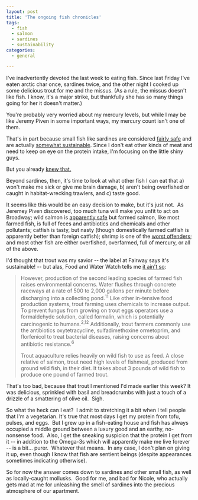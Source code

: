 ```yaml
---
layout: post
title: 'The ongoing fish chronicles'
tags:
  - fish
  - salmon
  - sardines
  - sustainability
categories:
  - general

---
```


I've inadvertently devoted the last week to eating fish.  Since last Friday I've eaten arctic char once, sardines twice, and the other night I cooked up some delicious trout for me and the missus. (As a rule, the missus doesn't like fish.  I know, it's a major strike, but thankfully she has so many things going for her it doesn't matter.)

You're probably very worried about my mercury levels, but while I may be like Jeremy Piven in some important ways, my mercury count isn't one of them.

That's in part because small fish like sardines are considered <a href="http://www.foodandwaterwatch.org/fish">fairly safe</a> and are actually <a href="http://www.plentymag.com/events/2008/07/sardines.php">somewhat sustainable</a>. Since I don't eat other kinds of meat and need to keep on eye on the protein intake, I'm focusing on the little shiny guys.

But you already <a href="http://www.levjoy.com/blog/2009/01/20/sardines-and-beets-seriously/">knew that.</a>

Beyond sardines, then, it's time to look at what other fish I can eat that a) won't make me sick or give me brain damage, b) aren't being overfished or caught in habitat-wrecking trawlers, and c) taste good.

It seems like this would be an easy decision to make, but it's just not.  As Jeremey Piven discovered, too much tuna will make you unfit to act on Broadway; wild salmon is <a href="http://www.foodandwaterwatch.org/fish/seafood/seafood-guide/wild-caught-alaskan-salmon">apparently safe</a> but farmed salmon, like most farmed fish, is full of feces and antibiotics and chemicals and other pollutants; catfish is tasty, but nasty (though domestically farmed catfish is apparently better than foreign catfish); shrimp is one of the <a href="http://www.foodandwaterwatch.org/fish/publications/reports/suspicious-shrimp">worst offenders</a>; and most other fish are either overfished, overfarmed, full of mercury, or all of the above.

I'd thought that trout was my savior -- the label at Fairway says it's sustainable! -- but alas, Food and Water Watch tells me <a href="http://www.foodandwaterwatch.org/fish/fish-farming/inland/united-states/?searchterm=trout">it ain't so</a>:
<blockquote>However, production of the second leading species of farmed fish raises environmental concerns. Water flushes through concrete raceways at a rate of 500 to 2,000 gallons per minute before discharging into a collecting pond.<sup>11</sup> Like other in-tensive food production systems, <span class="highlightedSearchTerm">trout</span> farming uses chemicals to increase output. To prevent fungus from growing on <span class="highlightedSearchTerm">trout</span> eggs operators use a formaldehyde solution, called formalin, which is potentially carcinogenic to humans.<sup>2,12</sup> Additionally, <span class="highlightedSearchTerm">trout</span> farmers commonly use the antibiotics oxytetracycline, sulfadimethoxine ormetoprim, and florfenicol to treat bacterial diseases, raising concerns about antibiotic resistance.<sup>6</sup>

<span class="highlightedSearchTerm">Trout</span> aquaculture relies heavily on wild fish to use as feed. A close relative of salmon, <span class="highlightedSearchTerm">trout</span> need high levels of fishmeal, produced from ground wild fish, in their diet. It takes about 3 pounds of wild fish to produce one pound of farmed <span class="highlightedSearchTerm">trout</span>.</blockquote>
That's too bad, because that trout I mentioned I'd made earlier this week? It was delicious, sprinkled with basil and breadcrumbs with just a touch of a drizzle of a smattering of olive oil.  Sigh.

So what the heck can I eat?  I admit to stretching it a bit when I tell people that I'm a vegetarian. It's true that most days I get my protein from tofu, pulses, and eggs.  But I grew up in a fish-eating house and fish has always occupied a middle ground between a luxury good and an earthy, no-nonsense food.  Also, I get the sneaking suspicion that the protein I get from it -- in addition to the Omega-3s which will apparently make me live forever -- is a bit... purer.  Whatever that means.  In any case, I don't plan on giving it up, even though I know that fish are sentient beings (despite appearances sometimes indicating otherwise).

So for now the answer comes down to sardines and other small fish, as well as locally-caught mollusks.  Good for me, and bad for Nicole, who actually gets mad at me for unleashing the smell of sardines into the precious atmosphere of our apartment.
